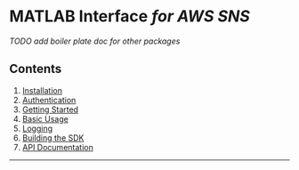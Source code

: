 # MATLAB Interface *for AWS SNS*

*TODO add boiler plate doc for other packages*

## Contents
1. [Installation](Installation.md)
2. [Authentication](Authentication.md)
3. [Getting Started](GettingStarted.md)
4. [Basic Usage](BasicUsage.md)
5. [Logging](Logging.md)
6. [Building the SDK](Rebuild.md)
7. [API Documentation](SNSApidoc.md)

------------

[//]: #  (Copyright 2019 The MathWorks, Inc.)

